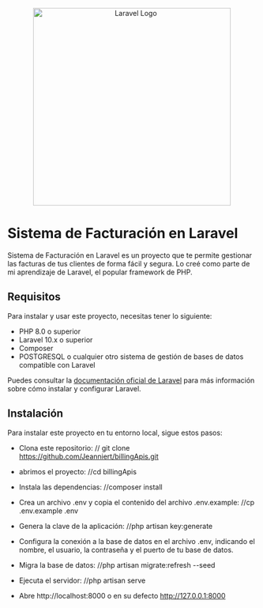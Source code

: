 <p align="center"><a href="https://laravel.com" target="_blank"><img src="https://raw.githubusercontent.com/laravel/art/master/logo-lockup/5%20SVG/2%20CMYK/1%20Full%20Color/laravel-logolockup-cmyk-red.svg" width="400" alt="Laravel Logo"></a></p>



# Sistema de Facturación en Laravel
Sistema de Facturación en Laravel es un proyecto que te permite gestionar las facturas de tus clientes de forma fácil y segura. Lo creé como parte de mi aprendizaje de Laravel, el popular framework de PHP.

## Requisitos
Para instalar y usar este proyecto, necesitas tener lo siguiente:

- PHP 8.0 o superior
- Laravel 10.x o superior
- Composer
- POSTGRESQL o cualquier otro sistema de gestión de bases de datos compatible con Laravel

Puedes consultar la [documentación oficial de Laravel](^1^) para más información sobre cómo instalar y configurar Laravel.

## Instalación
Para instalar este proyecto en tu entorno local, sigue estos pasos:

- Clona este repositorio: 
    // git clone https://github.com/Jeanniert/billingApis.git

- abrimos el proyecto: 
    //cd billingApis

- Instala las dependencias: 
    //composer install

- Crea un archivo .env y copia el contenido del archivo .env.example:
    //cp .env.example .env

- Genera la clave de la aplicación:
    //php artisan key:generate

- Configura la conexión a la base de datos en el archivo .env, indicando el nombre, el usuario, la contraseña y el puerto de tu base de datos.

- Migra la base de datos:
    //php artisan migrate:refresh --seed

- Ejecuta el servidor:
    //php artisan serve

- Abre http://localhost:8000 o en su defecto http://127.0.0.1:8000
